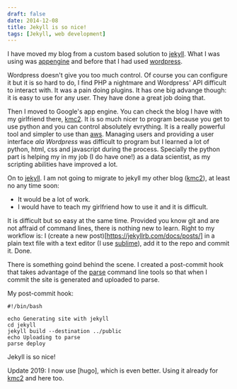 ```yaml
---
draft: false
date: 2014-12-08
title: Jekyll is so nice!
tags: [Jekyll, web development]
---
```

I have moved my blog from a custom based solution to [jekyll]. What I was using was [appengine] and before that I had used [wordpress].

Wordpress doesn't give you too much control. Of course you can configure it but it is so hard to do, I find PHP a nightmare and Wordpress' API difficult to interact with. It was a pain doing plugins. It has one big advange though: it is easy to use for any user. They have done a great job doing that.

Then I moved to Google's app engine. You can check the blog I have with my girlfriend there, [kmc2]. It is so much nicer to program because you get to use python and you can control absolutely evrything. It is a really powerful tool and simpler to use than [aws]. Managing users and providing a user interface *ala Wordpress* was difficult to program but I learned a lot of python, html, css and javascript during the process. Specially the python part is helping my in my job (I do have one!) as a data scientist, as my scripting abilities have improved a lot.

On to [jekyll]. I am not going to migrate to jekyll my other blog ([kmc2]), at least no any time soon:

- It would be a lot of work.
- I would have to teach my girlfriend how to use it and it is difficult.

It is difficult but so easy at the same time. Provided you know git and are not affraid of command lines, there is nothing new to learn. Right to my workflow is: I (create a new post)[https://jekyllrb.com/docs/posts/] in a plain text file with a text editor (I use [sublime]), add it to the repo and commit it. Done.

There is something goind behind the scene. I created a post-commit hook that takes advantage of the [parse] command line tools so that when I commit the site is generated and uploaded to parse.

My post-commit hook:

<pre><code>#!/bin/bash

echo Generating site with jekyll
cd jekyll
jekyll build --destination ../public
echo Uploading to parse
parse deploy
</code></pre>

Jekyll is so nice!

Update 2019: I now use [hugo], which is even better. Using it already for [kmc2] and here too.

[jekyll]: https://jekyllrb.com/  "jekyll"
[kmc2]: https://www.kmc2.tk/  "km c2"
[aws]: https://aws.amazon.com/ "Amazon Web Services"
[parse]: https://www.parse.com/ "parse"
[sublime]: https://www.sublimetext.com/ "sublime text"
[appengine]: https://cloud.google.com/appengine/ "Google App Engine"
[wordpress]: https://www.wordpress.org/ "Wordpress"
